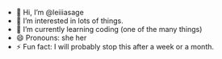 - 👋 Hi, I’m @leiiiasage
- 👀 I’m interested in lots of things.
- 🌱 I’m currently learning coding (one of the many things)
- 😄 Pronouns: she her
- ⚡ Fun fact: I will probably stop this after a week or a month.

<!---
leiiiasage/leiiiasage is a ✨ special ✨ repository because its `README.md` (this file) appears on your GitHub profile.
You can click the Preview link to take a look at your changes.
--->
